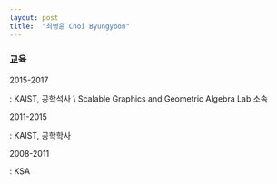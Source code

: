 ```yaml
---
layout: post
title:  "최병윤 Choi Byungyoon"
---
```


### 교육

2015-2017

: KAIST, 공학석사 \\
Scalable Graphics and Geometric Algebra Lab 소속

2011-2015

: KAIST, 공학학사

2008-2011

: KSA